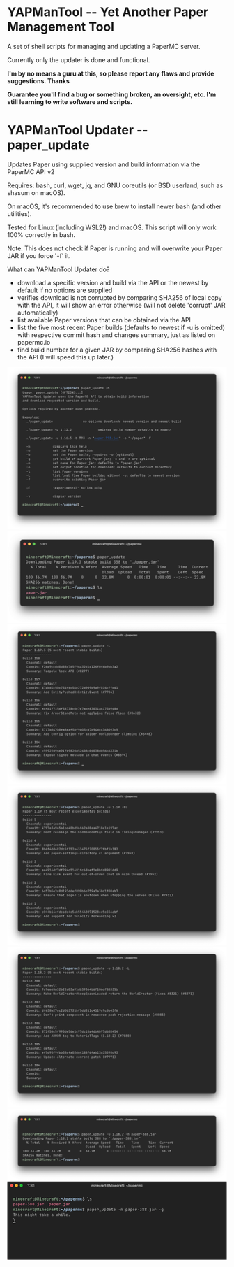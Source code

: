 # YAPManTool -- Yet Another Paper Management Tool
A set of shell scripts for managing and updating a PaperMC server.

Currently only the updater is done and functional.

**I'm by no means a guru at this, so please report any flaws and provide suggestions. Thanks**

**Guarantee you'll find a bug or something broken, an oversight, etc. I'm still learning to write software and scripts.**

# YAPManTool Updater -- paper_update
Updates Paper using supplied version and build information via the PaperMC API v2

Requires: bash, curl, wget, jq, and GNU coreutils (or BSD userland, such as shasum on macOS).

On macOS, it's recommended to use brew to install newer bash (and other utilities).

Tested for Linux (including WSL2!) and macOS. This script will only work 100% correctly in bash.

Note: This does not check if Paper is running and will overwrite your Paper JAR if you force '-f' it.

What can YAPManTool Updater do?
- download a specific version and build via the API or the newest by default if no options are supplied
- verifies download is not corrupted by comparing SHA256 of local copy with the API, it will show an error otherwise (will not delete 'corrupt' JAR automatically)
- list available Paper versions that can be obtained via the API
- list the five most recent Paper builds (defaults to newest if -u is omitted) with respective commit hash and changes summary, just as listed on papermc.io
- find build number for a given JAR by comparing SHA256 hashes with the API (I will speed this up later.)

![help dialog](doc/help.png)
![downloading without any options](doc/dl_no_args.png)
![build list and info](doc/build_info.png)
![build list and info experimental](doc/build_info_e.png)
![build list and info selected version](doc/build_info_v.png)
![a more complicated example with options choosing version and build](doc/long_example.png)
![determining the version/build of a JAR. This actually took 1m35s total.](doc/g.gif)
